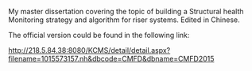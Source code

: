 My master dissertation covering the topic of building a Structural health Monitoring strategy and algorithm for riser systems. Edited in Chinese. 

The official version could be found in the following link:

http://218.5.84.38:8080/KCMS/detail/detail.aspx?filename=1015573157.nh&dbcode=CMFD&dbname=CMFD2015



